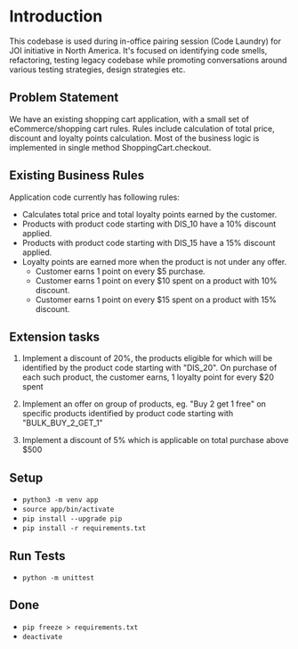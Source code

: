 # Introduction

This codebase is used during in-office pairing session (Code Laundry) for JOI initiative in North America.
It's focused on identifying code smells, refactoring, testing legacy codebase while promoting
conversations around various testing strategies, design strategies etc.

## Problem Statement

We have an existing shopping cart application, with a small set of eCommerce/shopping cart rules. Rules include calculation of total price, discount and loyalty points calculation. Most of the business logic is implemented in single method ShoppingCart.checkout.

## Existing Business Rules

Application code currently has following rules:

* Calculates total price and total loyalty points earned by the customer.
* Products with product code starting with DIS_10 have a 10% discount applied.
* Products with product code starting with DIS_15 have a 15% discount applied.
* Loyalty points are earned more when the product is not under any offer.
  * Customer earns 1 point on every $5 purchase.
  * Customer earns 1 point on every $10 spent on a product with 10% discount.
  * Customer earns 1 point on every $15 spent on a product with 15% discount.

## Extension tasks

1. Implement a discount of 20%, the products eligible for which will be identified by the product code starting with "DIS_20". On purchase of each such product, the customer earns, 1 loyalty point for every $20 spent

1. Implement an offer on group of products, eg. "Buy 2 get 1 free" on specific products identified by product code starting with "BULK_BUY_2_GET_1"

1. Implement a discount of 5% which is applicable on total purchase above $500

## Setup

* `python3 -m venv app`
* `source app/bin/activate`
* `pip install --upgrade pip`
* `pip install -r requirements.txt`

## Run Tests

* `python -m unittest`

## Done

* `pip freeze > requirements.txt`
* `deactivate`
